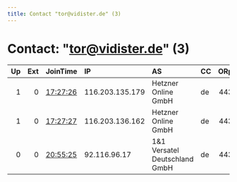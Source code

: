 ```yaml
---
title: Contact "tor@vidister.de" (3)
---
```


# Contact: "tor@vidister.de" (3)

|   Up |   Ext | JoinTime                                                                                            | IP              | AS                                | CC   |   ORp |   Dirp | OS    | Version   | Nickname   |   eFamMembers |
|-----:|------:|:----------------------------------------------------------------------------------------------------|:----------------|:----------------------------------|:-----|------:|-------:|:------|:----------|:-----------|--------------:|
|    1 |     0 | [17:27:26](https://metrics.torproject.org/rs.html#details/5379B5296C44177766E278A6AA17B4E3F24E4515) | 116.203.135.179 | Hetzner Online GmbH               | de   |   443 |     80 | Linux | 0.3.5.8   | tor01      |             2 |
|    1 |     0 | [17:27:27](https://metrics.torproject.org/rs.html#details/9529835D9DEC8F082CABF6E6A7BC9AC89A17A9DE) | 116.203.136.162 | Hetzner Online GmbH               | de   |   443 |     80 | Linux | 0.3.5.8   | tor02      |             2 |
|    0 |     0 | [20:55:25](https://metrics.torproject.org/rs.html#details/8416E461B110A040806BDA191ADE956B27A86BC2) | 92.116.96.17    | 1&amp;1 Versatel Deutschland GmbH | de   |   443 |     80 | Linux | 0.3.5.8   | tor03      |             1 |
